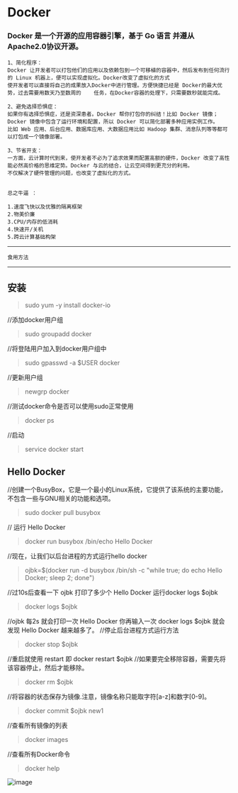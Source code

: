 # Docker 
### Docker 是一个开源的应用容器引擎，基于 Go 语言 并遵从Apache2.0协议开源。
	
	1、简化程序：
	Docker 让开发者可以打包他们的应用以及依赖包到一个可移植的容器中，然后发布到任何流行的 Linux 机器上，便可以实现虚拟化。Docker改变了虚拟化的方式
	使开发者可以直接将自己的成果放入Docker中进行管理。方便快捷已经是 Docker的最大优势，过去需要用数天乃至数周的	任务，在Docker容器的处理下，只需要数秒就能完成。

	2、避免选择恐惧症：
	如果你有选择恐惧症，还是资深患者。Docker 帮你打包你的纠结！比如 Docker 镜像；Docker 镜像中包含了运行环境和配置，所以 Docker 可以简化部署多种应用实例工作。
	比如 Web 应用、后台应用、数据库应用、大数据应用比如 Hadoop 集群、消息队列等等都可以打包成一个镜像部署。

	3、节省开支：
	一方面，云计算时代到来，使开发者不必为了追求效果而配置高额的硬件，Docker 改变了高性能必然高价格的思维定势。Docker 与云的结合，让云空间得到更充分的利用。
	不仅解决了硬件管理的问题，也改变了虚拟化的方式。

	
	总之牛逼 ：

	1.速度飞快以及优雅的隔离框架
	2.物美价廉
	3.CPU/内存的低消耗
	4.快速开/关机
	5.跨云计算基础构架


----------------------------
	食用方法          
----------------------------

## 安装

>sudo yum -y install docker-io

//添加docker用户组

>sudo groupadd docker

//将登陆用户加入到docker用户组中     

>sudo gpasswd -a $USER docker 

//更新用户组    

>newgrp docker  

//测试docker命令是否可以使用sudo正常使用   

>docker ps    

//启动
>service docker start


## Hello Docker

//创建一个BusyBox，它是一个最小的Linux系统，它提供了该系统的主要功能，不包含一些与GNU相关的功能和选项。
>sudo docker pull busybox

// 运行 Hello Docker
>docker run busybox /bin/echo Hello Docker
	
//现在，让我们以后台进程的方式运行hello docker
>ojbk=$(docker run -d busybox /bin/sh -c "while true; do echo Hello Docker; sleep 2; done")

//过10s后查看一下 ojbk 打印了多少个 Hello Docker 运行docker logs $ojbk
>docker logs $ojbk

//ojbk 每2s 就会打印一次 Hello Docker 你再输入一次 docker logs $ojbk 就会发现 Hello Docker 越来越多了。
//停止后台进程方式运行方法 
>docker stop $ojbk

//重启就使用 restart 即 docker restart $ojbk
//如果要完全移除容器，需要先将该容器停止，然后才能移除。
>docker rm $ojbk

//将容器的状态保存为镜像.注意，镜像名称只能取字符[a-z]和数字[0-9]。
>docker commit $ojbk new1

//查看所有镜像的列表
>docker images

//查看所有Docker命令
>docker help

![image](http://wx1.sinaimg.cn/mw690/0060lm7Tly1ftvkcuq4kvg300u00umx0.gif)
	 
	